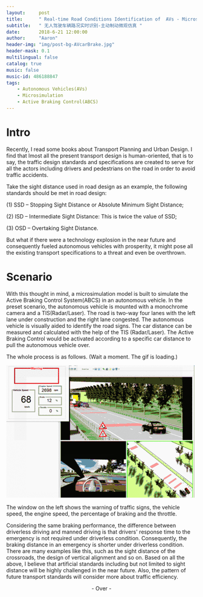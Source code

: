 ```yaml
---
layout:     post
title:      " Real-time Road Conditions Identification of  AVs - Microsimulation with ABCS "
subtitle:   " 无人驾驶车辆路况实时识别-主动制动微观仿真 "
date:       2018-6-21 12:00:00
author:     "Aaron"
header-img: "img/post-bg-AVcarBrake.jpg"
header-mask: 0.1
multilingual: false
catalog: true
music: false
music-id: 486188847
tags:
    - Autonomous Vehicles(AVs)
    - Microsimulation
    - Active Braking Control(ABCS)
---
```



# Intro
Recently, I read some books about Transport Planning and Urban Design. I find that lmost all the present transport design is human-oriented, that is to say, the traffic design standards and specifications are created to serve for all the actors including drivers and pedestrians on the road in order to avoid traffic accidents.

Take the sight distance used in road design as an example, the following standards should be met in road design:

(1) SSD – Stopping Sight Distance or Absolute Minimum Sight Distance;

(2) ISD – Intermediate Sight Distance: This is twice the value of SSD;

(3) OSD – Overtaking Sight Distance.

But what if there were a technology explosion in the near future and consequently fueled autonomous vehicles with prosperity, it might pose all the existing transport specifications to a threat and even be overthrown.

# Scenario
With this thought in mind, a microsimulation model is built to simulate the Active Braking Control System(ABCS) in an autonomous vehicle. In the preset scenario, the autonomous vehicle is mounted with a monochrome camera and a TIS(Radar/Laser). The road is two-way four lanes with the left lane under construction and the right lane congested. The autonomous vehicle is visually aided to identify the road signs. The car distance can be measured and calculated with the help of the TIS (Radar/Laser). The Active Braking Control would be activated according to a specific car distance to pull the autonomous vehicle over.

The whole process is as follows. (Wait a moment. The gif is loading.)


![AVcarBrake](/img/in-post/2018-6-21-AVcarBrake/AVcarBrake.gif)


The window on the left shows the warning of traffic signs, the vehicle speed, the engine speed, the percentage of braking and the throttle.

Considering the same braking performance, the difference between driverless driving and manned driving is that drivers' response time to the emergency is not required under driverless condition. Consequently, the braking distance in an emergency is shorter under driverless condition. There are many examples like this, such as the sight distance of the crossroads, the design of vertical alignment and so on. Based on all the above, I believe that artificial standards including but not limited to sight distance will be highly challenged in the near future. Also, the pattern of future transport standards will consider more about traffic efficiency.

<center>- Over -</center>
